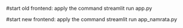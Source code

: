 #start old frontend: apply the command
streamlit run app.py

#start new frontend: apply the command
streamlit run app_namrata.py
